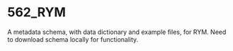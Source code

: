 # 562_RYM
A metadata schema, with data dictionary and example files, for RYM. 
Need to download schema locally for functionality.

